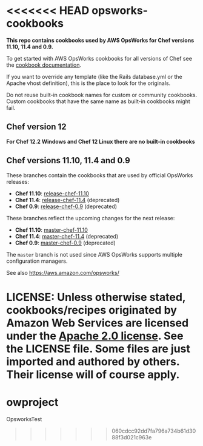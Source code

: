 <<<<<<< HEAD
opsworks-cookbooks
==================

**This repo contains cookbooks used by AWS OpsWorks for Chef versions 11.10, 11.4 and 0.9.**

To get started with AWS OpsWorks cookbooks for all versions of Chef see the [cookbook documentation](https://docs.aws.amazon.com/opsworks/latest/userguide/workingcookbook.html).

If you want to override any template (like the Rails database.yml or the Apache
vhost definition), this is the place to look for the originals.

Do not reuse built-in cookbook names for custom or community cookbooks. Custom
cookbooks that have the same name as built-in cookbooks might fail.

Chef version 12
------------------------------------

**For Chef 12.2 Windows and Chef 12 Linux there are no built-in cookbooks**

Chef versions 11.10, 11.4 and 0.9
----------------------------------

These branches contain the cookbooks that are used by official OpsWorks releases:

- **Chef 11.10**: [release-chef-11.10](https://github.com/aws/opsworks-cookbooks/tree/release-chef-11.10)
- **Chef 11.4**: [release-chef-11.4](https://github.com/aws/opsworks-cookbooks/tree/release-chef-11.4) (deprecated)
- **Chef 0.9**: [release-chef-0.9](https://github.com/aws/opsworks-cookbooks/tree/release-chef-0.9) (deprecated)

These branches reflect the upcoming changes for the next release:

- **Chef 11.10**: [master-chef-11.10](https://github.com/aws/opsworks-cookbooks/tree/master-chef-11.10)
- **Chef 11.4**: [master-chef-11.4](https://github.com/aws/opsworks-cookbooks/tree/master-chef-11.4) (deprecated)
- **Chef 0.9**: [master-chef-0.9](https://github.com/aws/opsworks-cookbooks/tree/master-chef-0.9) (deprecated)

The `master` branch is not used since AWS OpsWorks supports multiple configuration managers.

See also <https://aws.amazon.com/opsworks/>

LICENSE: Unless otherwise stated, cookbooks/recipes originated by Amazon Web Services are licensed
under the [Apache 2.0 license](http://aws.amazon.com/apache2.0/). See the LICENSE file. Some files
are just imported and authored by others. Their license will of course apply.
=======
# owproject
OpsworksTest
>>>>>>> 060cdcc92dd7fa796a734b61d3088f3d021c963e
